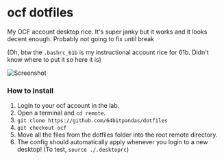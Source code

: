 # ocf dotfiles

My OCF account desktop rice. It's super janky but it works and it looks decent enough. Probably not going to fix until break

(Oh, btw the `.bashrc_61b` is my instructional account rice for 61b. Didn't know where to put it so here it is)

<!-- REMEMBER TO EDIT THIS!!! -->
![Screenshot](https://github.com/dbqeo/dotfiles/blob/ocf/screenshot.png)

### How to Install
 <!-- REMEMBER TO EDIT THIS!!! -->
 1. Login to your ocf account in the lab.
 2. Open a terminal and `cd remote`.
 3. `git clone https://github.com/64bitpandas/dotfiles`
 4. `git checkout ocf`
 5. Move all the files from the dotfiles folder into the root remote directory.
 6. The config should automatically apply whenever you login to a new desktop! (To test, `source ./.desktoprc`)